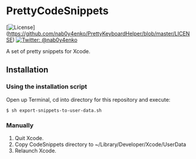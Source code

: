 # PrettyCodeSnippets

[![License](https://img.shields.io/badge/license-MIT-green.svg?style=flat)]
(https://github.com/nab0y4enko/PrettyKeyboardHelper/blob/master/LICENSE)
[![Twitter: @nab0y4enko](https://img.shields.io/badge/contact-@nab0y4enko-orange.svg?style=flat)](https://twitter.com/nab0y4enko)

A set of pretty snippets for Xcode.

## Installation

### Using the installation script
Open up Terminal, cd into directory for this repository and execute:
```
$ sh export-snippets-to-user-data.sh
```

### Manually
1. Quit Xcode.
2. Copy CodeSnippets directory to ~/Library/Developer/Xcode/UserData
3. Relaunch Xcode.
